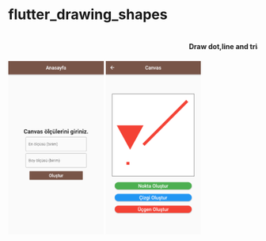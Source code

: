 # flutter_drawing_shapes
 <marquee><h4>Draw dot,line and triangle on desired canvas. (CustomPaint)</h4></marquee>
 <img src="https://raw.githubusercontent.com/CaferPoyrazoglu/flutter_drawing_shapes/main/1.png" height="350">
 <img src="https://raw.githubusercontent.com/CaferPoyrazoglu/flutter_drawing_shapes/main/2.png" height="350">
 
